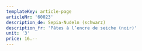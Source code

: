 ```yaml
---
templateKey: article-page
articleNr: '60023'
description_de: Sepia-Nudeln (schwarz)
description_fr: 'Pâtes à l’encre de seiche (noir)'
unit: '3'
price: 16.--
---
```


